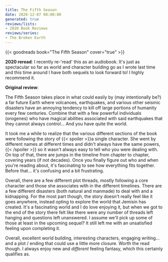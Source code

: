 ```yaml
---
title: The Fifth Season
date: 2020-12-07 00:00:00
generated: true
reviews/lists:
- 2020 Book Reviews
reviews/series:
- The Broken Earth
---
```

{{< goodreads book="The Fifth Season" cover="true" >}}

**2020 reread**: I recently re-'read' this as an audiobook. It's just as spectacular so far as world and character building go as I wrote last time and this time around I have both sequels to look forward to! I highly recommend it.  

**Original review**:  

<!--more-->

The Fifth Season takes place in what could easily by (may intentionally be?) a far future Earth where volcanoes, earthquakes, and various other seismic disasters have an annoying tendency to kill off large portions of humanity every few centuries. Combine that with a few powerful individuals (orogenes) who have magical abilities associated with said earthquakes that they cannot always control... And you have quite the world.  

It took me a while to realize that the various different sections of the book were following the story of  {{< spoiler >}}a single character. She went by different names at different times and didn't always have the same powers,{{< /spoiler >}}  so it wasn't always easy to tell who you were dealing with. On top of that, there are jumps in the timeline from chapter to chapter, covering years (if not decades). Once you finally figure out who and when you're reading about, it's fascinating to see how everything fits together. Before that... it's confusing and a bit frustrating.  

Overall, there are a few different plot threads, mostly following a core character and those she associates with in the different timelines. There are a few different disasters (both natural and manmade) to deal with and a kidnapping. For the most part though, the story doesn't really feel like it goes anywhere, instead opting to explore the world that Jemisin has created. It's a fascinating world and I do love enjoying it, but when we got to the end of the story there felt like there were any number of threads left hanging and questions left unanswered. I assume we'll pick up some of those at least in the upcoming sequel? It still left me with an unsatisfied feeling upon completing it.  

Overall, excellent world building, interesting characters, engaging writing... and a plot / ending that could use a little more closure. Worth the read though. I always enjoy new and _different_ feeling fantasy, which this certainly qualifies as.


